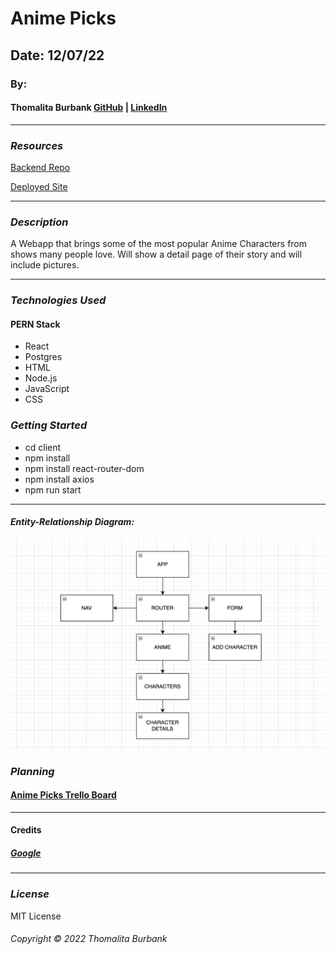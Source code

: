 # Anime Picks

<!-- ![](https://) -->

## Date: 12/07/22

### By:

#### Thomalita Burbank [GitHub](https://github.com/thomalita) | [LinkedIn](https://www.linkedin.com/in/thomalita-burbank/)

---

### **_Resources_**

[Backend Repo](https://github.com/thomalita/tomtom)

[Deployed Site](https://heroku.com)

---

### **_Description_**

A Webapp that brings some of the most popular Anime Characters from shows many people love. Will show a detail page of their story and will include pictures.  

---

### **_Technologies Used_**

#### PERN Stack

- React
- Postgres
- HTML
- Node.js
- JavaScript
- CSS

### **_Getting Started_**

- cd client
- npm install
- npm install react-router-dom
- npm install axios
- npm run start
---

#### **_Entity-Relationship Diagram:_**

![Component Heirarchy Diagram](./images/anime_picksCHD.png)

### **_Planning_**

#### [Anime Picks Trello Board](https://trello.com/c/sZIkGFng/1-anime-picks)

---
#### Credits
##### [Google](www.google.com)

---


### **_License_**

MIT License

###### Copyright &copy; 2022 Thomalita Burbank